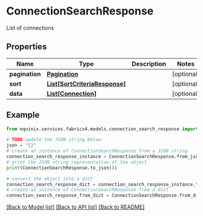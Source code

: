 # ConnectionSearchResponse

List of connections

## Properties

Name | Type | Description | Notes
------------ | ------------- | ------------- | -------------
**pagination** | [**Pagination**](Pagination.md) |  | [optional] 
**sort** | [**List[SortCriteriaResponse]**](SortCriteriaResponse.md) |  | [optional] 
**data** | [**List[Connection]**](Connection.md) |  | [optional] 

## Example

```python
from equinix.services.fabricv4.models.connection_search_response import ConnectionSearchResponse

# TODO update the JSON string below
json = "{}"
# create an instance of ConnectionSearchResponse from a JSON string
connection_search_response_instance = ConnectionSearchResponse.from_json(json)
# print the JSON string representation of the object
print(ConnectionSearchResponse.to_json())

# convert the object into a dict
connection_search_response_dict = connection_search_response_instance.to_dict()
# create an instance of ConnectionSearchResponse from a dict
connection_search_response_from_dict = ConnectionSearchResponse.from_dict(connection_search_response_dict)
```
[[Back to Model list]](../README.md#documentation-for-models) [[Back to API list]](../README.md#documentation-for-api-endpoints) [[Back to README]](../README.md)


